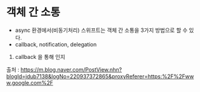 # 객체 간 소통
- async 환경에서(비동기처리) 스위프트는 객체 간 소통을 3가지 방법으로 할 수 있다.
- callback, notification, delegation

1. callback 을 통해 인지



출처 : https://m.blog.naver.com/PostView.nhn?blogId=jdub7138&logNo=220937372865&proxyReferer=https:%2F%2Fwww.google.com%2F
